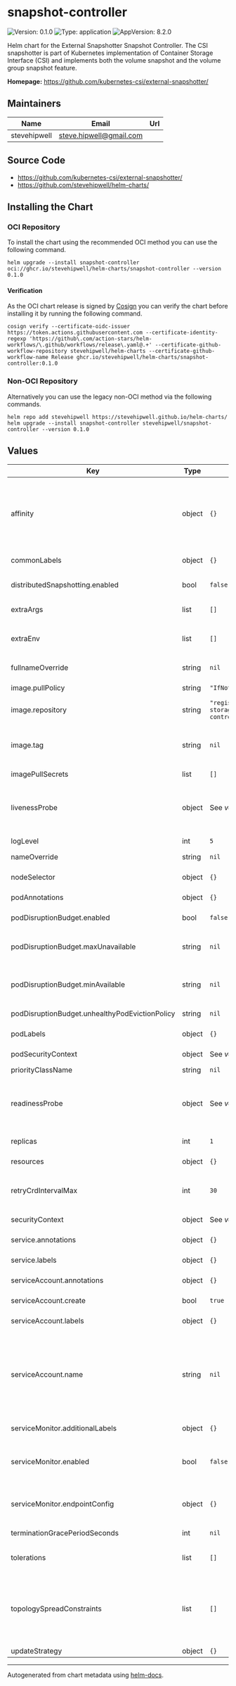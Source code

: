 # snapshot-controller

![Version: 0.1.0](https://img.shields.io/badge/Version-0.1.0-informational?style=flat-square) ![Type: application](https://img.shields.io/badge/Type-application-informational?style=flat-square) ![AppVersion: 8.2.0](https://img.shields.io/badge/AppVersion-8.2.0-informational?style=flat-square)

Helm chart for the External Snapshotter Snapshot Controller. The CSI snapshotter is part of Kubernetes implementation of Container Storage Interface (CSI) and implements both the volume snapshot and the volume group snapshot feature.

**Homepage:** <https://github.com/kubernetes-csi/external-snapshotter/>

## Maintainers

| Name | Email | Url |
| ---- | ------ | --- |
| stevehipwell | <steve.hipwell@gmail.com> |  |

## Source Code

* <https://github.com/kubernetes-csi/external-snapshotter/>
* <https://github.com/stevehipwell/helm-charts/>

## Installing the Chart

### OCI Repository

To install the chart using the recommended OCI method you can use the following command.

```shell
helm upgrade --install snapshot-controller oci://ghcr.io/stevehipwell/helm-charts/snapshot-controller --version 0.1.0
```

#### Verification

As the OCI chart release is signed by [Cosign](https://github.com/sigstore/cosign) you can verify the chart before installing it by running the following command.

```shell
cosign verify --certificate-oidc-issuer https://token.actions.githubusercontent.com --certificate-identity-regexp 'https://github\.com/action-stars/helm-workflows/\.github/workflows/release\.yaml@.+' --certificate-github-workflow-repository stevehipwell/helm-charts --certificate-github-workflow-name Release ghcr.io/stevehipwell/helm-charts/snapshot-controller:0.1.0
```

### Non-OCI Repository

Alternatively you can use the legacy non-OCI method via the following commands.

```shell
helm repo add stevehipwell https://stevehipwell.github.io/helm-charts/
helm upgrade --install snapshot-controller stevehipwell/snapshot-controller --version 0.1.0
```

## Values

| Key | Type | Default | Description |
|-----|------|---------|-------------|
| affinity | object | `{}` | Affinity settings for scheduling. If an explicit label selector is not provided for pod affinity or pod anti-affinity one will be created from the pod selector labels. |
| commonLabels | object | `{}` | Labels to add to all chart resources. |
| distributedSnapshotting.enabled | bool | `false` | If `true`, enable distributed snapshotting. |
| extraArgs | list | `[]` | Additional args for the default container. |
| extraEnv | list | `[]` | Additional environment variables for the default container. |
| fullnameOverride | string | `nil` | Override the full name of the chart. |
| image.pullPolicy | string | `"IfNotPresent"` | Image pull policy for the default container. |
| image.repository | string | `"registry.k8s.io/sig-storage/snapshot-controller"` | Image repository for the default container. |
| image.tag | string | `nil` | Image tag for the default container; this will default to `.Chart.AppVersion` if not set. |
| imagePullSecrets | list | `[]` | Image pull secrets. |
| livenessProbe | object | See _values.yaml_ | Liveness probe configuration for the default container; this only works where there are multiple replicas. |
| logLevel | int | `5` | Log level. |
| nameOverride | string | `nil` | Override the name of the chart. |
| nodeSelector | object | `{}` | Node selector labels for scheduling. |
| podAnnotations | object | `{}` | Annotations to add to the pod. |
| podDisruptionBudget.enabled | bool | `false` | If `true`, create a `PodDisruptionBudget`. |
| podDisruptionBudget.maxUnavailable | string | `nil` | Minimum number of unavailable pods; either a number or a percentage. |
| podDisruptionBudget.minAvailable | string | `nil` | Minimum number of available pods; either a number or a percentage. |
| podDisruptionBudget.unhealthyPodEvictionPolicy | string | `nil` | Unhealthy pod eviction policy PDB. |
| podLabels | object | `{}` | Labels to add to the pod. |
| podSecurityContext | object | See _values.yaml_ | Security context for the pod. |
| priorityClassName | string | `nil` | Priority class name. |
| readinessProbe | object | See _values.yaml_ | Readiness probe configuration for the default container; this only works where there are multiple replicas. |
| replicas | int | `1` | Number of replicas to create. |
| resources | object | `{}` | Resources for the default container. |
| retryCrdIntervalMax | int | `30` | Maximum interval between retries for CRD operations; in seconds. |
| securityContext | object | See _values.yaml_ | Security context for the default container. |
| service.annotations | object | `{}` | Annotations to add to the service. |
| service.labels | object | `{}` | Labels to add to the service. |
| serviceAccount.annotations | object | `{}` | Annotations to add to the service account. |
| serviceAccount.create | bool | `true` | If `true`, create a new `ServiceAccount`. |
| serviceAccount.labels | object | `{}` | Labels to add to the service account. |
| serviceAccount.name | string | `nil` | If this is set and `serviceAccount.create` is `true` this will be used for the created `ServiceAccount` name, if set and `serviceAccount.create` is `false` then this will define an existing `ServiceAccount` to use. |
| serviceMonitor.additionalLabels | object | `{}` | Additional labels for the service monitor. |
| serviceMonitor.enabled | bool | `false` | If `true`, create a `ServiceMonitor` to support collecting metrics via the _Prometheus Operator_. |
| serviceMonitor.endpointConfig | object | `{}` | Additional endpoint configuration for the service monitor endpoint. |
| terminationGracePeriodSeconds | int | `nil` | Termination grace period; in seconds. |
| tolerations | list | `[]` | Node taints the pod will be tolerate for scheduling. |
| topologySpreadConstraints | list | `[]` | Topology spread constraints for scheduling. If an explicit label selector is not provided one will be created from the pod selector labels. |
| updateStrategy | object | `{}` | Update strategy. |

----------------------------------------------

Autogenerated from chart metadata using [helm-docs](https://github.com/norwoodj/helm-docs/).
